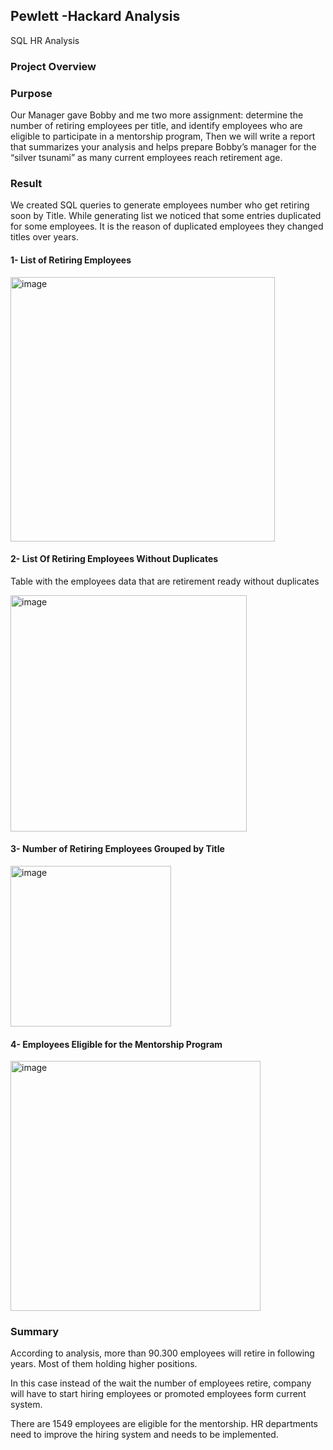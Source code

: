 ## Pewlett -Hackard Analysis	

SQL HR Analysis

### Project Overview

### Purpose

Our Manager gave Bobby and me two more assignment: determine the number of retiring employees per title, and identify employees who are eligible to participate in a mentorship program, Then we will write a report that summarizes your analysis and helps prepare Bobby’s manager for the “silver tsunami” as many current employees reach retirement age.

### Result

We created SQL queries to generate employees number who get retiring soon by Title. While generating list we noticed that some entries duplicated for some employees. It is the reason of duplicated employees they changed titles over years.

#### 1-	List of Retiring Employees

<img width="423" alt="image" src="https://user-images.githubusercontent.com/77603561/168412749-0f26c77d-8734-4af8-ac84-cb8665f396d4.png">

#### 2-	List Of Retiring Employees Without Duplicates

Table with the employees data that are retirement ready without duplicates

<img width="378" alt="image" src="https://user-images.githubusercontent.com/77603561/168412760-b0e6369c-dd42-492c-b0a6-9f2446a3e550.png">

#### 3-	Number of Retiring Employees Grouped by Title

 <img width="257" alt="image" src="https://user-images.githubusercontent.com/77603561/168412766-e83762bb-5a76-412b-b973-18164628987a.png">

#### 4-	Employees Eligible for the Mentorship Program

<img width="400" alt="image" src="https://user-images.githubusercontent.com/77603561/168412781-29294b2e-317e-4336-a840-b330188b9a8d.png">

### Summary

According to analysis, more than 90.300 employees will retire in following years. Most of them holding higher positions.

In this case instead of the wait the number of employees retire, company will have to start hiring employees or promoted employees form current system.

There are 1549 employees are eligible for the mentorship. HR departments need to improve the hiring system and needs to be implemented.

